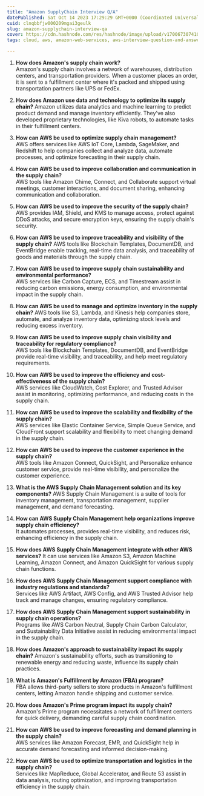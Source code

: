 ```yaml
---
title: "Amazon SupplyChain Interview Q/A"
datePublished: Sat Oct 14 2023 17:29:29 GMT+0000 (Coordinated Universal Time)
cuid: clnqbbfjw000209mgai3geulk
slug: amazon-supplychain-interview-qa
cover: https://cdn.hashnode.com/res/hashnode/image/upload/v1700673074109/da42a591-3c7a-46cb-b668-2c852c4ddeba.png
tags: cloud, aws, amazon-web-services, aws-interview-question-and-answers, aws-supplychain

---
```


1. **How does Amazon's supply chain work?**  
    Amazon's supply chain involves a network of warehouses, distribution centers, and transportation providers. When a customer places an order, it is sent to a fulfillment center where it's packed and shipped using transportation partners like UPS or FedEx.
    
2. **How does Amazon use data and technology to optimize its supply chain?** Amazon utilizes data analytics and machine learning to predict product demand and manage inventory efficiently. They've also developed proprietary technologies, like Kiva robots, to automate tasks in their fulfillment centers.
    
3. **How can AWS be used to optimize supply chain management?**  
    AWS offers services like AWS IoT Core, Lambda, SageMaker, and Redshift to help companies collect and analyze data, automate processes, and optimize forecasting in their supply chain.
    
4. **How can AWS be used to improve collaboration and communication in the supply chain?**  
    AWS tools like Amazon Chime, Connect, and Collaborate support virtual meetings, customer interactions, and document sharing, enhancing communication and collaboration.
    
5. **How can AWS be used to improve the security of the supply chain?**  
    AWS provides IAM, Shield, and KMS to manage access, protect against DDoS attacks, and secure encryption keys, ensuring the supply chain's security.
    
6. **How can AWS be used to improve traceability and visibility of the supply chain?** AWS tools like Blockchain Templates, DocumentDB, and EventBridge enable tracking, real-time data analysis, and traceability of goods and materials through the supply chain.
    
7. **How can AWS be used to improve supply chain sustainability and environmental performance?**  
    AWS services like Carbon Capture, ECS, and Timestream assist in reducing carbon emissions, energy consumption, and environmental impact in the supply chain.
    
8. **How can AWS be used to manage and optimize inventory in the supply chain?** AWS tools like S3, Lambda, and Kinesis help companies store, automate, and analyze inventory data, optimizing stock levels and reducing excess inventory.
    
9. **How can AWS be used to improve supply chain visibility and traceability for regulatory compliance?**  
    AWS tools like Blockchain Templates, DocumentDB, and EventBridge provide real-time visibility, and traceability, and help meet regulatory requirements.
    
10. **How can AWS be used to improve the efficiency and cost-effectiveness of the supply chain?**  
    AWS services like CloudWatch, Cost Explorer, and Trusted Advisor assist in monitoring, optimizing performance, and reducing costs in the supply chain.
    
11. **How can AWS be used to improve the scalability and flexibility of the supply chain?**  
    AWS services like Elastic Container Service, Simple Queue Service, and CloudFront support scalability and flexibility to meet changing demand in the supply chain.
    
12. **How can AWS be used to improve the customer experience in the supply chain?**  
    AWS tools like Amazon Connect, QuickSight, and Personalize enhance customer service, provide real-time visibility, and personalize the customer experience.
    
13. **What is the AWS Supply Chain Management solution and its key components?** AWS Supply Chain Management is a suite of tools for inventory management, transportation management, supplier management, and demand forecasting.
    
14. **How can AWS Supply Chain Management help organizations improve supply chain efficiency?**  
    It automates processes, provides real-time visibility, and reduces risk, enhancing efficiency in the supply chain.
    
15. **How does AWS Supply Chain Management integrate with other AWS services?** It can use services like Amazon S3, Amazon Machine Learning, Amazon Connect, and Amazon QuickSight for various supply chain functions.
    
16. **How does AWS Supply Chain Management support compliance with industry regulations and standards?**  
    Services like AWS Artifact, AWS Config, and AWS Trusted Advisor help track and manage changes, ensuring regulatory compliance.
    
17. **How does AWS Supply Chain Management support sustainability in supply chain operations?**  
    Programs like AWS Carbon Neutral, Supply Chain Carbon Calculator, and Sustainability Data Initiative assist in reducing environmental impact in the supply chain.
    
18. **How does Amazon's approach to sustainability impact its supply chain?** Amazon's sustainability efforts, such as transitioning to renewable energy and reducing waste, influence its supply chain practices.
    
19. **What is Amazon's Fulfillment by Amazon (FBA) program?**  
    FBA allows third-party sellers to store products in Amazon's fulfillment centers, letting Amazon handle shipping and customer service.
    
20. **How does Amazon's Prime program impact its supply chain?**  
    Amazon's Prime program necessitates a network of fulfillment centers for quick delivery, demanding careful supply chain coordination.
    
21. **How can AWS be used to improve forecasting and demand planning in the supply chain?**  
    AWS services like Amazon Forecast, EMR, and QuickSight help in accurate demand forecasting and informed decision-making.
    
22. **How can AWS be used to optimize transportation and logistics in the supply chain?**  
    Services like MapReduce, Global Accelerator, and Route 53 assist in data analysis, routing optimization, and improving transportation efficiency in the supply chain.
